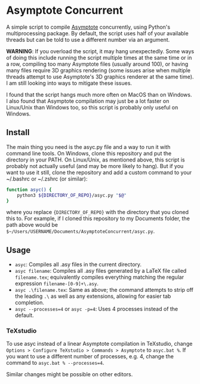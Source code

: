 # Asymptote Concurrent

A simple script to compile [Asymptote](https://asymptote.sourceforge.io/) concurrently, using Python's multiprocessing package. By default, the script uses half of your available threads but can be told to use a different number via an argument.

**WARNING**: If you overload the script, it may hang unexpectedly. Some ways of doing this include running the script multiple times at the same time or in a row, compiling too many Asymptote files (usually around 100), or having many files require 3D graphics rendering (some issues arise when multiple threads attempt to use Asymptote's 3D graphics renderer at the same time). I am still looking into ways to mitigate these issues.

I found that the script hangs much more often on MacOS than on Windows. I also found that Asymptote compilation may just be a lot faster on Linux/Unix than Windows too, so this script is probably only useful on Windows.

## Install

The main thing you need is the asyc.py file and a way to run it with command line tools. On Windows, clone this repository and put the directory in your PATH. On Linux/Unix, as mentioned above, this script is probably not actually useful (and may be more likely to hang). But if you want to use it still, clone the repository and add a custom command to your ~/.bashrc or ~/.zshrc (or similar):
```bash
function asyc() {
	python3 ${DIRECTORY_OF_REPO}/asyc.py "$@"
}
```
where you replace ```{DIRECTORY_OF_REPO}``` with the directory that you cloned this to. For example, if I cloned this repository to my Documents folder, the path above would be ```$~/Users/USERNAME/Documents/AsymptoteConcurrent/asyc.py```.

## Usage

- ```asyc```: Compiles all .asy files in the current directory.
- ```asyc filename```: Compiles all .asy files generated by a LaTeX file called ```filename.tex```; equivalently compiles everything matching the regular expression ```filename-[0-9]+\.asy```.
- ```asyc .\filename.tex```: Same as above; the command attempts to strip off the leading ```.\``` as well as any extensions, allowing for easier tab completion.
- ```asyc --processes=4``` or ```asyc -p=4```: Uses 4 processes instead of the default.

### TeXstudio

To use asyc instead of a linear Asymptote compilation in TeXstudio, change ```Options > Configure TeXstudio > Commands > Asymptote``` to ```asyc.bat %```. If you want to use a different number of processes, e.g. 4, change the command to ```asyc.bat % --processes=4```.

Similar changes might be possible on other editors.
